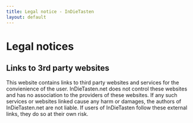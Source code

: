 ```yaml
---
title: Legal notice - InDieTasten
layout: default
---
```


# Legal notices

## Links to 3rd party websites

This website contains links to third party websites and services for the convienience of the user.
InDieTasten.net does not control these websites and has no association to the providers of these websites.
If any such services or websites linked cause any harm or damages, the authors of InDieTasten.net are not liable.
If users of InDieTasten follow these external links, they do so at their own risk.

